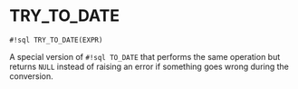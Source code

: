 # TRY_TO_DATE


`#!sql TRY_TO_DATE(EXPR)`

A special version of `#!sql TO_DATE` that performs
the same operation but returns `NULL` instead of raising an error if
something goes wrong during the conversion.

